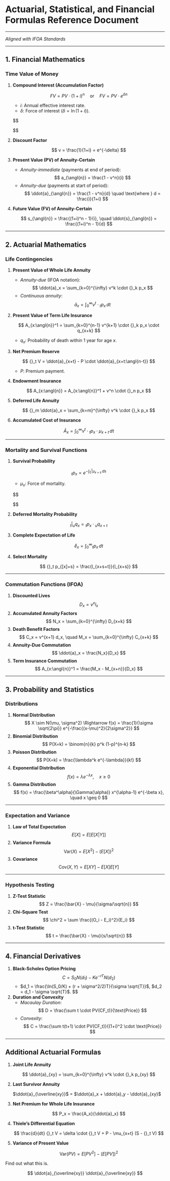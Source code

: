 # Actuarial, Statistical, and Financial Formulas Reference Document

---

*Aligned with IFOA Standards*

---

## **1. Financial Mathematics**

### **Time Value of Money**

1. **Compound Interest (Accumulation Factor)**

   $$
   FV = PV \cdot (1 + i)^n \quad \text{or} \quad FV = PV \cdot e^{\delta n}
   $$

   - $i$: Annual effective interest rate.
   - $\delta$: Force of interest ($\delta = \ln(1+i)$).

   $$


   $$
2. **Discount Factor**

   $$
   v = \frac{1}{1+i} = e^{-\delta}
   $$
3. **Present Value (PV) of Annuity-Certain**

   - *Annuity-immediate* (payments at end of period):
     $$
     a_{\angl{n}} = \frac{1 - v^n}{i}
     $$
   - *Annuity-due* (payments at start of period):
     $$
     \ddot{a}_{\angl{n}} = \frac{1 - v^n}{d} \quad \text{where } d = \frac{i}{1+i}
     $$
4. **Future Value (FV) of Annuity-Certain**

   $$
   s_{\angl{n}} = \frac{(1+i)^n - 1}{i}, \quad \ddot{s}_{\angl{n}} = \frac{(1+i)^n - 1}{d}
   $$

---

## **2. Actuarial Mathematics**

### **Life Contingencies**

1. **Present Value of Whole Life Annuity**

   - *Annuity-due* (IFOA notation):
     $$
     \ddot{a}_x = \sum_{k=0}^{\infty} v^k \cdot {}_k p_x
     $$
   - *Continuous annuity*:
     $$
     \bar{a}_x = \int_0^{\infty} v^t \cdot {}_t p_x \, dt
     $$
2. **Present Value of Term Life Insurance**

   $$
   A_{x:\angl{n}}^1 = \sum_{k=0}^{n-1} v^{k+1} \cdot {}_k p_x \cdot q_{x+k}
   $$

   - $q_x$: Probability of death within 1 year for age $x$.
3. **Net Premium Reserve**

   $$
   {}_t V = \ddot{a}_{x+t} - P \cdot \ddot{a}_{x+t:\angl{n-t}}
   $$

   - $P$: Premium payment.
4. **Endowment Insurance**

   $$
   A_{x:\angl{n}} = A_{x:\angl{n}}^1 + v^n \cdot {}_n p_x
   $$
5. **Deferred Life Annuity**

   $$
   {}_m \ddot{a}_x = \sum_{k=m}^{\infty} v^k \cdot {}_k p_x
   $$
6. **Accumulated Cost of Insurance**

   $$
   \bar{A}_x = \int_0^{\infty} v^t \cdot {}_t p_x \cdot \mu_{x+t} \, dt
   $$

---

### **Mortality and Survival Functions**

1. **Survival Probability**

   $$
   {}_t p_x = e^{-\int_0^t \mu_{x+s} \, ds}
   $$

   - $\mu_x$: Force of mortality.

   $$


   $$
2. **Deferred Mortality Probability**

   $$
   {}_t|_u q_x = {}_t p_x \cdot {}_u q_{x+t}
   $$
3. **Complete Expectation of Life**

   $$
   \mathring{e}_x = \int_0^{\infty} {}_t p_x \, dt
   $$
4. **Select Mortality**

   $$
   {}_t p_{[x]+s} = \frac{l_{x+s+t}}{l_{x+s}}
   $$

---

### **Commutation Functions (IFOA)**

1. **Discounted Lives**
   $$
   D_x = v^x l_x
   $$
2. **Accumulated Annuity Factors**
   $$
   N_x = \sum_{k=0}^{\infty} D_{x+k}
   $$
3. **Death Benefit Factors**
   $$
   C_x = v^{x+1} d_x, \quad M_x = \sum_{k=0}^{\infty} C_{x+k}
   $$
4. **Annuity-Due Commutation**
   $$
   \ddot{a}_x = \frac{N_x}{D_x}
   $$
5. **Term Insurance Commutation**
   $$
   A_{x:\angl{n}}^1 = \frac{M_x - M_{x+n}}{D_x}
   $$

---

## **3. Probability and Statistics**

### **Distributions**

1. **Normal Distribution**
   $$
   X \sim N(\mu, \sigma^2) \Rightarrow f(x) = \frac{1}{\sigma \sqrt{2\pi}} e^{-\frac{(x-\mu)^2}{2\sigma^2}}
   $$
2. **Binomial Distribution**
   $$
   P(X=k) = \binom{n}{k} p^k (1-p)^{n-k}
   $$
3. **Poisson Distribution**
   $$
   P(X=k) = \frac{\lambda^k e^{-\lambda}}{k!}
   $$
4. **Exponential Distribution**
   $$
   f(x) = \lambda e^{-\lambda x}, \quad x \geq 0
   $$
5. **Gamma Distribution**
   $$
   f(x) = \frac{\beta^\alpha}{\Gamma(\alpha)} x^{\alpha-1} e^{-\beta x}, \quad x \geq 0
   $$

---

### **Expectation and Variance**

1. **Law of Total Expectation**
   $$
   E[X] = E[E[X|Y]]
   $$
2. **Variance Formula**
   $$
   \text{Var}(X) = E[X^2] - (E[X])^2
   $$
3. **Covariance**
   $$
   \text{Cov}(X, Y) = E[XY] - E[X]E[Y]
   $$

---

### **Hypothesis Testing**

1. **Z-Test Statistic**
   $$
   Z = \frac{\bar{X} - \mu}{\sigma/\sqrt{n}}
   $$
2. **Chi-Square Test**
   $$
   \chi^2 = \sum \frac{(O_i - E_i)^2}{E_i}
   $$
3. **t-Test Statistic**
   $$
   t = \frac{\bar{X} - \mu}{s/\sqrt{n}}
   $$

---

## **4. Financial Derivatives**

1. **Black-Scholes Option Pricing**
   $$
   C = S_0 N(d_1) - K e^{-rT} N(d_2) $$  
   - $d_1 = \frac{\ln(S_0/K) + (r + \sigma^2/2)T}{\sigma \sqrt{T}}$, $d_2 = d_1 - \sigma \sqrt{T}$.
   $$
2. **Duration and Convexity**
   - *Macaulay Duration*:
     $$
     D = \frac{\sum t \cdot PV(CF_t)}{\text{Price}}
     $$
   - *Convexity*:
     $$
     C = \frac{\sum t(t+1) \cdot PV(CF_t)}{(1+i)^2 \cdot \text{Price}}
     $$

---

## **Additional Actuarial Formulas**

1. **Joint Life Annuity**

   $$
   \ddot{a}_{xy} = \sum_{k=0}^{\infty} v^k \cdot {}_k p_{xy}
   $$
2. **Last Survivor Annuity**

   $\ddot{a}_{\overline{xy}}$ = $\ddot{a}_x + \ddot{a}_y - \ddot{a}_{xy}$
3. **Net Premium for Whole Life Insurance**

   $$
   P_x = \frac{A_x}{\ddot{a}_x}
   $$
4. **Thiele’s Differential Equation**

   $$
   \frac{d}{dt} {}_t V = \delta \cdot {}_t V + P - \mu_{x+t} (S - {}_t V)
   $$
5. **Variance of Present Value**

   $$
   \text{Var}(PV) = E[PV^2] - (E[PV])^2
   $$


Find out what this is.

$$
\ddot{a}_{\overline{xy}}
\ddot{a}_{\overline{xy}}
$$
